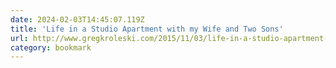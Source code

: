 ```yaml
---
date: 2024-02-03T14:45:07.119Z
title: 'Life in a Studio Apartment with my Wife and Two Sons'
url: http://www.gregkroleski.com/2015/11/03/life-in-a-studio-apartment-with-my-wife-and-two-sons/
category: bookmark
---
```

